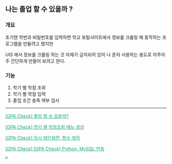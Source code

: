 ## 나는 졸업 할 수 있을까 ?



### 개요

초기엔 학번과 비밀번호를 입력하면 학교 포털사이트에서 정보를 크롤링 해 동작하는 프로그램을 만들려고 했지만

UIS 에서 정보를 크롤링 하는 것 자체가 금지되어 있어 나 혼자 사용하는 용도로 아주아주 간단하게 만들어 보려고 한다.

### 기능

1. 학기 별 학점 조회
2. 학기 별 학점 입력
3. 졸업 조건 충족 여부 검사

---

<a href="https://nam-ki-bok.github.io/gpa_check/GPA_1/" style="color:#0FA678">[GPA Check] 졸업 할 수 있을까?</a>

<a href="https://nam-ki-bok.github.io/gpa_check/GPA_2/" style="color:#0FA678">[GPA Check] 학기 별 학점조회 메뉴 생성</a>

<a href="https://nam-ki-bok.github.io/gpa_check/GPA_3/" style="color:#0FA678">[GPA Check] 임시 메인화면, 함수 제작</a>

<a href="https://nam-ki-bok.github.io/gpa_check/GPA_4/" style="color:#0FA678">[GPA Check] [GPA Check] Python, MySQL 연동</a>

<img src="https://nam-ki-bok.github.io/assets/images/toy_project/score_main.png" style="zoom:50%;" />


